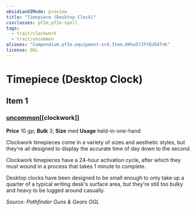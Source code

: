 ```yaml
---
obsidianUIMode: preview
title: "Timepiece (Desktop Clock)"
cssclasses: pf2e,pf2e-spell
tags:
  - trait/clockwork
  - trait/uncommon
aliases: "Compendium.pf2e.equipment-srd.Item.KKhw57JFYEUO4TnK"
license: OGL
---
```

# Timepiece (Desktop Clock)
## Item 1
### [uncommon](uncommon "Uncommon Rarity Trait")[[clockwork]]


**Price** 10 gp; 
**Bulk** 3; **Size** med
**Usage** held-in-one-hand

Clockwork timepieces come in a variety of sizes and aesthetic styles, but they're all designed to display the accurate time of day down to the second.

Clockwork timepieces have a 24-hour activation cycle, after which they must wound in a process that takes 1 minute to complete.

Desktop clocks have been designed to be small enough to only take up a quarter of a typical writing desk's surface area, but they're still too bulky and heavy to be lugged around casually.

*Source: Pathfinder Guns & Gears*
*OGL*